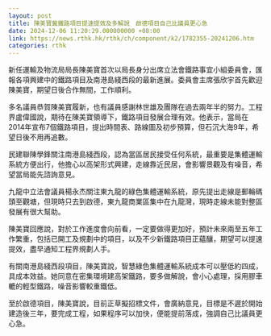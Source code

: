 ```yaml
---
layout: post
title: 陳美寶冀鐵路項目提速提效及多解說　啟德項目自己比議員更心急
date: 2024-12-06 11:20:29.000000000 +08:00
link: https://news.rthk.hk/rthk/ch/component/k2/1782355-20241206.htm
categories: rthk
---
```


新任運輸及物流局局長陳美寶首次以局長身分出席立法會鐵路事宜小組委員會，匯報各項興建中的鐵路項目及南港島綫西段的最新進展。委員會主席張欣宇首先歡迎陳美寶，期望日後合作無間，工作順利。

多名議員恭賀陳美寶履新，也有議員感謝林世雄及團隊在過去兩年半的努力。工程界盧偉國說，期待在陳美寶領導下，鐵路項目發展合理有效。他表示，當局在2014年宣布7個鐵路項目，提出時間表、路線圖及初步預算，但石沉大海9年，希望日後不用再追數。

民建聯陳學鋒關注南港島綫西段，認為當區居民接受任何系統，最重要是集體運輸系統方便出行，他擔心以高架形式興建，走線靠近民居，會影響景觀及有噪音，希望當局能先諮詢意見。

九龍中立法會議員楊永杰關注東九龍的綠色集體運輸系統，原先提出走線是郵輪碼頭至觀塘，但現時只去到啟德，東九龍商業區集中在九龍灣，現時走線未能對整區發展有很大幫助。

陳美寶回應說，對於工作進度會向前看，一定要做得更加好，預計未來兩至五年工作繁重，包括已開工及規劃中的項目，以及不少新鐵路項目正蘊釀，期望可以提速提效，盡早通知工程界規劃人手。

有關南港島綫西段項目，陳美寶說，智慧綠色集體運輸系統成本可以壓低約四成，具成本效益。她同意在密集環境建高架鐵路，要多做解說，會小心處理，採用膠車轆的輕型鐵路，噪音影響較重鐵低。

至於啟德項目，陳美寶說，目前正草擬招標文件，會廣納意見，目標是不遲於開始建造後三年，要完成工程，如果程序可以加快，便能提前落成，強調自己比議員更心急。
